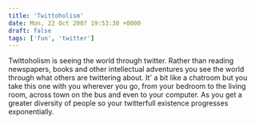 ```yaml
---
title: 'Twittoholism'
date: Mon, 22 Oct 2007 19:53:30 +0000
draft: false
tags: ['fun', 'twitter']
---
```


Twittoholism is seeing the world through twitter. Rather than reading newspapers, books and other intellectual adventures you see the world through what others are twittering about. It' a bit like a chatroom but you take this one with you wherever you go, from your bedroom to the living room, across town on the bus and even to your computer. As you get a greater diversity of people so your twitterfull existence progresses exponentially.
